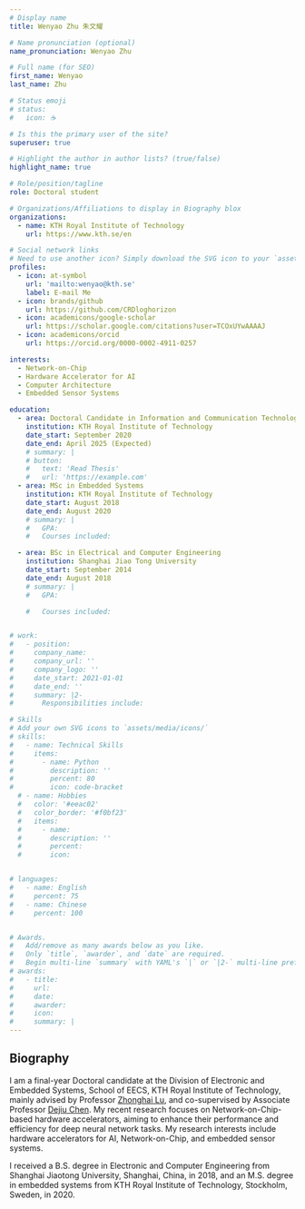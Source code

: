 ```yaml
---
# Display name
title: Wenyao Zhu 朱文耀

# Name pronunciation (optional)
name_pronunciation: Wenyao Zhu

# Full name (for SEO)
first_name: Wenyao
last_name: Zhu

# Status emoji
# status:
#   icon: ☕️

# Is this the primary user of the site?
superuser: true

# Highlight the author in author lists? (true/false)
highlight_name: true

# Role/position/tagline
role: Doctoral student

# Organizations/Affiliations to display in Biography blox
organizations:
  - name: KTH Royal Institute of Technology
    url: https://www.kth.se/en

# Social network links
# Need to use another icon? Simply download the SVG icon to your `assets/media/icons/` folder.
profiles:
  - icon: at-symbol
    url: 'mailto:wenyao@kth.se'
    label: E-mail Me
  - icon: brands/github
    url: https://github.com/CRDloghorizon
  - icon: academicons/google-scholar
    url: https://scholar.google.com/citations?user=TCOxUYwAAAAJ
  - icon: academicons/orcid
    url: https://orcid.org/0000-0002-4911-0257

interests:
  - Network-on-Chip
  - Hardware Accelerator for AI
  - Computer Architecture
  - Embedded Sensor Systems

education:
  - area: Doctoral Candidate in Information and Communication Technology
    institution: KTH Royal Institute of Technology
    date_start: September 2020
    date_end: April 2025 (Expected)
    # summary: |
    # button:
    #   text: 'Read Thesis'
    #   url: 'https://example.com'
  - area: MSc in Embedded Systems
    institution: KTH Royal Institute of Technology
    date_start: August 2018
    date_end: August 2020
    # summary: |
    #   GPA: 
    #   Courses included:

  - area: BSc in Electrical and Computer Engineering
    institution: Shanghai Jiao Tong University
    date_start: September 2014
    date_end: August 2018
    # summary: |
    #   GPA:

    #   Courses included:


# work:
#   - position: 
#     company_name: 
#     company_url: ''
#     company_logo: ''
#     date_start: 2021-01-01
#     date_end: ''
#     summary: |2-
#       Responsibilities include:

# Skills
# Add your own SVG icons to `assets/media/icons/`
# skills:
#   - name: Technical Skills
#     items:
#       - name: Python
#         description: ''
#         percent: 80
#         icon: code-bracket
  # - name: Hobbies
  #   color: '#eeac02'
  #   color_border: '#f0bf23'
  #   items:
  #     - name: 
  #       description: ''
  #       percent: 
  #       icon: 


# languages:
#   - name: English
#     percent: 75
#   - name: Chinese
#     percent: 100


# Awards.
#   Add/remove as many awards below as you like.
#   Only `title`, `awarder`, and `date` are required.
#   Begin multi-line `summary` with YAML's `|` or `|2-` multi-line prefix and indent 2 spaces below.
# awards:
#   - title: 
#     url: 
#     date: 
#     awarder: 
#     icon: 
#     summary: |
---
```


## Biography

I am a final-year Doctoral candidate at the Division of Electronic and Embedded Systems, School of EECS, KTH Royal Institute of Technology, mainly advised by Professor [Zhonghai Lu](https://www.kth.se/profile/zhonghai), and co-supervised by Associate Professor [Dejiu Chen](https://www.kth.se/profile/chendj). My recent research focuses on Network-on-Chip-based hardware accelerators, aiming to enhance their performance and efficiency for deep neural network tasks. My research interests include hardware accelerators for AI, Network-on-Chip, and embedded sensor systems. 

I received a B.S. degree in Electronic and Computer Engineering from Shanghai Jiaotong University, Shanghai, China, in 2018, and an M.S. degree in embedded systems from KTH Royal Institute of Technology, Stockholm, Sweden, in 2020.
